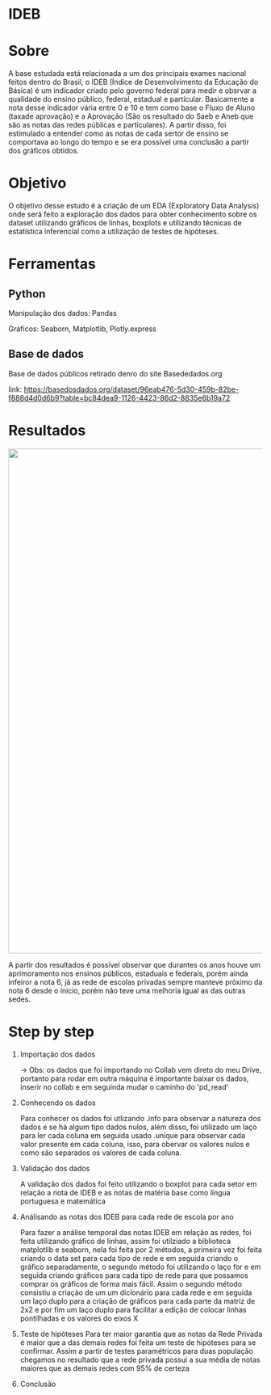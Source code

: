 # IDEB

# Sobre
A base estudada está relacionada a um dos principais exames nacional feitos dentro do Brasil, o IDEB (Índice de Desenvolvimento da Educação do Básica) é um indicador criado pelo governo federal para medir e obsrvar a qualidade do ensino público, federal, estadual e partícular. Basicamente a nota desse indicador vária entre 0 e 10 e tem como base o Fluxo de Aluno (taxade aprovação) e a Aprovação (São os resultado do Saeb e Aneb que são as notas das redes públicas e partículares).
A partir disso, foi estímulado a entender como as notas de cada sertor de ensino se comportava ao longo do tempo e se era possível uma conclusão a partir dos gráficos obtidos.

# Objetivo
O objetivo desse estudo é a criação de um EDA (Exploratory Data Analysis) onde será feito a exploração dos dados para obter conhecimento sobre os dataset utilizando gráficos de linhas, boxplots e utilizando técnicas de estatística inferencial como a utilização de testes de hipóteses.

# Ferramentas
## Python
Manipulação dos dados: Pandas

Gráficos: Seaborn, Matplotlib, Plotly.express
## Base de dados
Base de dados públicos retirado denro do site Basededados.org

link: https://basedosdados.org/dataset/96eab476-5d30-459b-82be-f888d4d0d6b9?table=bc84dea9-1126-4423-86d2-8835e6b19a72


# Resultados
<div align="center">
<img src="https://github.com/renanwta/IDEB/assets/161327900/7b90c3aa-9bdd-4830-b5cf-4509ad09df55" width="1000px" />
</div>

A partir dos resultados é possível observar que durantes os anos houve um aprimoramento nos ensinos públicos, estaduais e federais, porém ainda infeiror a nota 6, já as rede de escolas privadas sempre manteve próximo da nota 6 desde o ínicio, porém não teve uma melhoria igual as das outras sedes.

# Step by step
1. Importação dos dados

   -> Obs: os dados que foi importando no Collab vem direto do meu Drive, portanto para rodar em outra máquina é importante baixar os dados, inserir no collab e em seguinda mudar o caminho do 'pd_read'
   
3. Conhecendo os dados

   Para conhecer os dados foi utlizando .info para observar a natureza dos dados e se há algum tipo dados nulos, além disso, foi utilizado um laço para ler cada coluna em seguida usado .unique para observar cada valor presente em cada coluna, isso, para obervar os valores nulos e como são separados os valores de cada coluna.
   
5. Validação dos dados

   A validação dos dados foi feito utilizando o boxplot para cada setor em relação a nota de IDEB e as notas de matéria base como língua portuguesa e matemática
   
6. Análisando as notas dos IDEB para cada rede de escola por ano

   Para fazer a análise temporal das notas IDEB em relação as redes, foi feita utilizando gráfico de linhas, assim foi utilziado a biblioteca matplotlib e seaborn, nela foi feita por 2 métodos, a primeira vez foi feita criando o data set para cada tipo de rede e em seguida criando o gráfico separadamente, o segundo método foi utilizando o laço for e em seguida criando gráficos para cada tipo de rede para que possamos comprar os gráficos de forma mais fácil.
   Assim o segundo método consistiu a criação de um um dicionário para cada rede e em seguida um laço duplo para a criação de gráficos para cada parte da matriz de 2x2 e por fim um laço duplo para facilitar a edição de colocar linhas pontilhadas e os valores do eixos X
   
7. Teste de hipóteses
   Para ter maior garantia que as notas da Rede Privada é maior que a das demais redes foi feita um teste de hipóteses para se confirmar.
   Assim a partir de testes paramétricos para duas população chegamos no resultado que a rede privada possui a sua média de notas maiores que as demais redes com 95% de certeza

8. Conclusão
 


